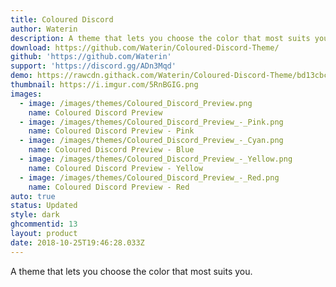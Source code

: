 ```yaml
---
title: Coloured Discord
author: Waterin
description: A theme that lets you choose the color that most suits you.
download: https://github.com/Waterin/Coloured-Discord-Theme/
github: 'https://github.com/Waterin'
support: 'https://discord.gg/ADn3Mqd'
demo: https://rawcdn.githack.com/Waterin/Coloured-Discord-Theme/bd13cbc4c279fe3ddfeef402d780d0883e3b4fea/Source/Coloured-Discord-Theme-RGB.theme.css
thumbnail: https://i.imgur.com/5RnBGIG.png
images:
  - image: /images/themes/Coloured_Discord_Preview.png
    name: Coloured Discord Preview
  - image: /images/themes/Coloured_Discord_Preview_-_Pink.png
    name: Coloured Discord Preview - Pink
  - image: /images/themes/Coloured_Discord_Preview_-_Cyan.png
    name: Coloured Discord Preview - Blue
  - image: /images/themes/Coloured_Discord_Preview_-_Yellow.png
    name: Coloured Discord Preview - Yellow
  - image: /images/themes/Coloured_Discord_Preview_-_Red.png
    name: Coloured Discord Preview - Red
auto: true
status: Updated
style: dark
ghcommentid: 13
layout: product
date: 2018-10-25T19:46:28.033Z
---
```

A theme that lets you choose the color that most suits you.